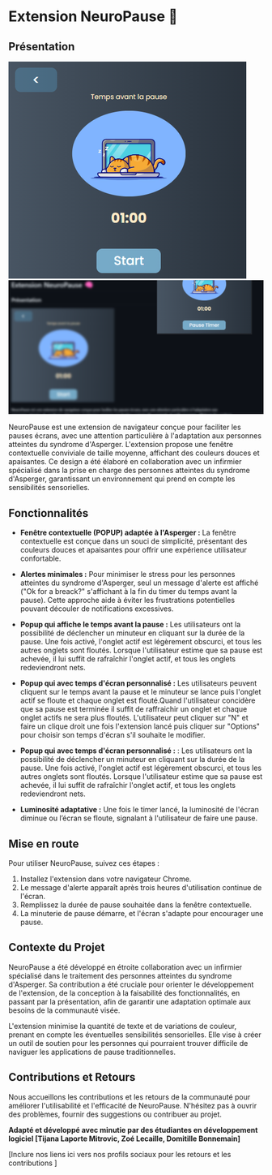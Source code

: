 
# Extension NeuroPause 🧠

## Présentation
![Extension](images/NeuroPause.png)  ![Blur](images/Blur.png)


NeuroPause est une extension de navigateur conçue pour faciliter les pauses écrans, avec une attention particulière à l'adaptation aux personnes atteintes du syndrome d'Asperger. L'extension propose une fenêtre contextuelle conviviale de taille moyenne, affichant des couleurs douces et apaisantes. Ce design a été élaboré en collaboration avec un infirmier spécialisé dans la prise en charge des personnes atteintes du syndrome d'Asperger, garantissant un environnement qui prend en compte les sensibilités sensorielles.

## Fonctionnalités

- **Fenêtre contextuelle (POPUP)  adaptée à l'Asperger :** La fenêtre contextuelle est conçue dans un souci de simplicité, présentant des couleurs douces et apaisantes pour offrir une expérience utilisateur confortable.

- **Alertes minimales :** Pour minimiser le stress pour les personnes atteintes du syndrome d'Asperger, seul un message d'alerte est affiché ("Ok for a breack?" s'affichant à la fin du timer du temps avant la pause). Cette approche aide à éviter les frustrations potentielles pouvant découler de notifications excessives.

- **Popup qui affiche le temps avant la pause :** Les utilisateurs ont la possibilité de déclencher un minuteur en cliquant sur la durée de la pause. Une fois activé, l'onglet actif est légèrement obscurci, et tous les autres onglets sont floutés. Lorsque l'utilisateur estime que sa pause est achevée, il lui suffit de rafraîchir l'onglet actif, et tous les onglets redeviendront nets. 

- **Popup qui avec temps d'écran personnalisé :** Les utilisateurs peuvent cliquent sur le temps avant la pause et le minuteur se lance puis l'onglet actif se floute et chaque onglet est flouté.Quand l'utilisateur concidère que sa pause est terminée il suffit de raffraichir un onglet et chaque onglet actifs ne sera plus floutés. L'utilisateur peut cliquer sur "N" et faire un clique droit une fois l'extension lancé puis cliquer sur "Options" pour choisir son temps d'écran s'il souhaite le modifier.

- **Popup qui avec temps d'écran personnalisé :** : Les utilisateurs ont la possibilité de déclencher un minuteur en cliquant sur la durée de la pause. Une fois activé, l'onglet actif est légèrement obscurci, et tous les autres onglets sont floutés. Lorsque l'utilisateur estime que sa pause est achevée, il lui suffit de rafraîchir l'onglet actif, et tous les onglets redeviendront nets.
- **Luminosité adaptative :** Une fois le timer lancé, la luminosité de l'écran diminue ou l’écran se floute, signalant à l'utilisateur de faire une pause.

## Mise en route

Pour utiliser NeuroPause, suivez ces étapes :

1. Installez l'extension dans votre navigateur Chrome.
2. Le message d'alerte apparaît après trois heures d'utilisation continue de l'écran.
3. Remplissez la durée de pause souhaitée dans la fenêtre contextuelle.
4. La minuterie de pause démarre, et l'écran s'adapte pour encourager une pause.

## Contexte du Projet

NeuroPause a été développé en étroite collaboration avec un infirmier spécialisé dans le traitement des personnes atteintes du syndrome d'Asperger. Sa contribution a été cruciale pour orienter le développement de l'extension, de la conception à la faisabilité des fonctionnalités, en passant par la présentation, afin de garantir une adaptation optimale aux besoins de la communauté visée.

L'extension minimise la quantité de texte et de variations de couleur, prenant en compte les éventuelles sensibilités sensorielles. Elle vise à créer un outil de soutien pour les personnes qui pourraient trouver difficile de naviguer les applications de pause traditionnelles.

## Contributions et Retours

Nous accueillons les contributions et les retours de la communauté pour améliorer l'utilisabilité et l'efficacité de NeuroPause. N'hésitez pas à ouvrir des problèmes, fournir des suggestions ou contribuer au projet.

**Adapté et développé avec minutie par des étudiantes en développement logiciel [Tijana Laporte Mitrovic, Zoé Lecaille, Domitille Bonnemain]**

[Inclure nos liens ici vers nos profils sociaux pour les retours et les contributions       ]

